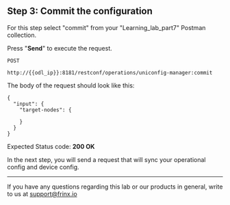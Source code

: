## Step 3: Commit the configuration

For this step select "commit" from your "Learning_lab_part7" Postman collection.

Press "**Send**" to execute the request.

```
POST

http://{{odl_ip}}:8181/restconf/operations/uniconfig-manager:commit
```


The body of the request should look like this:

```
{
  "input": {
    "target-nodes": {
      
    }
  }
}
```

Expected Status code: **200 OK**

In the next step, you will send a request that will sync your operational config and device config.

---
If you have any questions regarding this lab or our products in general, write to us at [support@frinx.io](mailto:support@frinx.io)